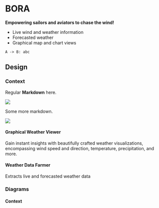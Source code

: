 # BORA
**Empowering sailors and aviators to chase the wind!**

- Live wind and weather information
- Forecasted weather
- Graphical map and chart views

```plantuml
A -> B: abc
```

## Design
### Context

Regular **Markdown** here.

<!--
@startuml firstDiagram

Alice -> Bob: Hello
Bob -> Alice: Hi!
	
@enduml
-->

![](firstDiagram.svg)

Some more markdown.

![](firstDiagram.svg)

#### Graphical Weather Viewer
Gain instant insights with beautifully crafted weather visualizations, encompassing wind speed and direction, temperature, precipitation, and more.

#### Weather Data Farmer
Extracts live and forecasted weather data


### Diagrams
#### Context
